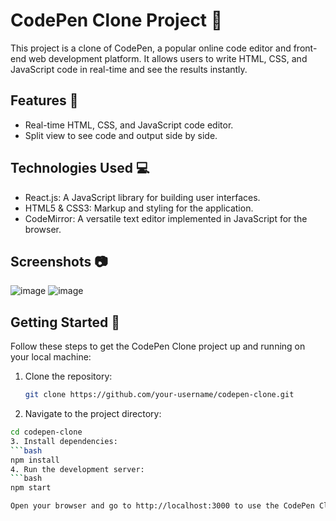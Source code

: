 # CodePen Clone Project 🚀

This project is a clone of CodePen, a popular online code editor and front-end web development platform. It allows users to write HTML, CSS, and JavaScript code in real-time and see the results instantly.

## Features 🌟

- Real-time HTML, CSS, and JavaScript code editor.
- Split view to see code and output side by side.

## Technologies Used 💻

- React.js: A JavaScript library for building user interfaces.
- HTML5 & CSS3: Markup and styling for the application.
- CodeMirror: A versatile text editor implemented in JavaScript for the browser.

## Screenshots 📷

<!-- Include screenshots of your application here -->
![image](https://github.com/KiranNegii/Codepen-clone/assets/163193047/5759881b-b3ce-4c64-9fd3-56ff3948f0c8)
![image](https://github.com/KiranNegii/Codepen-clone/assets/163193047/481213bd-b4bf-446c-a86b-5cb361c8ce11)


## Getting Started 🚀

Follow these steps to get the CodePen Clone project up and running on your local machine:

1. Clone the repository:
   ```bash
   git clone https://github.com/your-username/codepen-clone.git
2. Navigate to the project directory:
  ```bash
  cd codepen-clone
3. Install dependencies:
  ```bash
  npm install
4. Run the development server:
  ```bash
  npm start

Open your browser and go to http://localhost:3000 to use the CodePen Clone.
